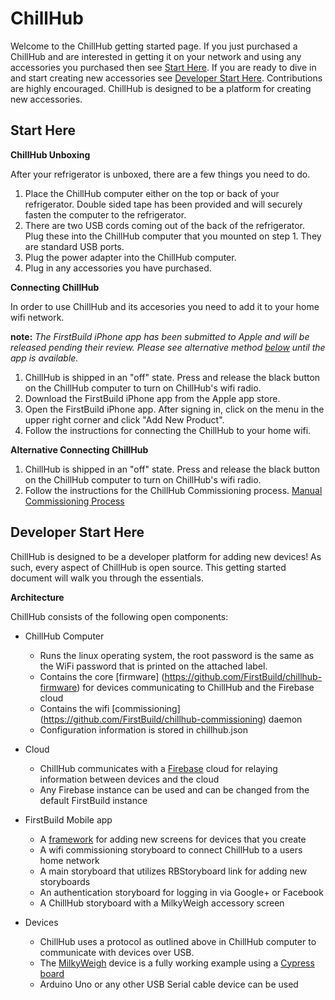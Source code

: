 # ChillHub

Welcome to the ChillHub getting started page. If you just purchased a ChillHub and are interested in getting it on your network and using any accessories you purchased then see [Start Here](#starthere). If you are ready to dive in and start creating new accessories see  [Developer Start Here](#developerstarthere). Contributions are highly encouraged. ChillHub is designed to be a platform for creating new accessories. 

## Start Here <a id="starthere"></a>

**ChillHub Unboxing**

After your refrigerator is unboxed, there are a few things you need to do. 

1. Place the ChillHub computer either on the top or back of your refrigerator. Double sided tape has been provided and will securely fasten the computer to the refrigerator. 
2. There are two USB cords coming out of the back of the refrigerator. Plug these into the ChillHub computer that you mounted on step 1. They are standard USB ports.
3. Plug the power adapter into the ChillHub computer. 
4. Plug in any accessories you have purchased.

**Connecting ChillHub**

In order to use ChillHub and its accesories you need to add it to your home wifi network.

**note:** _The FirstBuild iPhone app has been submitted to Apple and will be released pending their review. Please see alternative method [below](#connectingchillhubalternative) until the app is available._

1. ChillHub is shipped in an "off" state. Press and release the black button on the ChillHub computer to turn on ChillHub's wifi radio.
2. Download the FirstBuild iPhone app from the Apple app store.
3. Open the FirstBuild iPhone app. After signing in, click on the menu in the upper right corner and click "Add New Product". 
4. Follow the instructions for connecting the ChillHub to your home wifi.

**Alternative Connecting ChillHub <a id="connectingchillhubalternative"></a>**

1. ChillHub is shipped in an "off" state. Press and release the black button on the ChillHub computer to turn on ChillHub's wifi radio.
2. Follow the instructions for the ChillHub Commissioning process. [Manual Commissioning Process](https://github.com/FirstBuild/chillhub-commissioning)


## Developer Start Here <a id="developerstarthere"></a>

ChillHub is designed to be a developer platform for adding new devices! As such, every aspect of ChillHub is open source. This getting started document will walk you through the essentials.

**Architecture**

ChillHub consists of the following open components:

+ ChillHub Computer
  - Runs the linux operating system, the root password is the same as the WiFi password that is printed on the attached label.
  - Contains the core [firmware] (https://github.com/FirstBuild/chillhub-firmware) for devices communicating to ChillHub and the Firebase cloud
  - Contains the wifi [commissioning] (https://github.com/FirstBuild/chillhub-commissioning) daemon 
  - Configuration information is stored in chillhub.json

+ Cloud
  - ChillHub communicates with a [Firebase](http://firebase.com) cloud for relaying information between devices and the cloud 
  - Any Firebase instance can be used and can be changed from the default FirstBuild instance 

+ FirstBuild Mobile app
  - A [framework](https://github.com/FirstBuild/FirstBuild-Mobile) for adding new screens for devices that you create
  - A wifi commissioning storyboard to connect ChillHub to a users home network
  - A main storyboard that utilizes RBStoryboard link for adding new storyboards
  - An authentication storyboard for logging in via Google+ or Facebook
  - A ChillHub storyboard with a MilkyWeigh accessory screen
  
+ Devices
  - ChillHub uses a protocol as outlined above in ChillHub computer to communicate with devices over USB. 
  - The [MilkyWeigh](https://github.com/FirstBuild/ChillHubMilkScaleCypress) device is a fully working example using a [Cypress board](http://www.cypress.com/?rID=92146)
  - Arduino Uno or any other USB Serial cable device can be used
